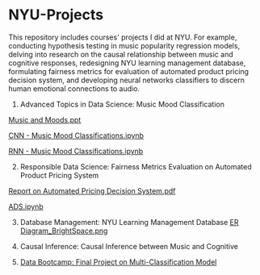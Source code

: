 # NYU-Projects

This repository includes courses' projects I did at NYU. For example, conducting hypothesis testing in music popularity regression models, delving into research on the causal relationship between music and cognitive responses, redesigning NYU learning management database, formulating fairness metrics for evaluation of automated product pricing decision system, and developing neural networks classifiers to discern human emotional connections to audio.


1. Advanced Topics in Data Science: Music Mood Classification

[Music and Moods.ppt](https://docs.google.com/presentation/d/1YngXLUOz2TqRwVdibbQ0SSrgAEiSyTbm-nzy09watbc/edit?usp=sharing)

[CNN - Music Mood Classifications.ipynb](https://colab.research.google.com/drive/1Dh75RNhq0fLjnCVOTd0DWeL_QA0vZrdW?usp=sharing)

[RNN - Music Mood Classifications.ipynb](https://colab.research.google.com/drive/1CDCpPFWViVC8gpLcMQwS80rrakTtk84r?usp=sharing)

2. Responsible Data Science: Fairness Metrics Evaluation on Automated Product Pricing System  

[Report on Automated Pricing Decision System.pdf](https://docs.google.com/document/d/1vjU9kkfutRWNvrZx3nVNE76wxrz_VEWoDVC8i0bKn8c/edit?usp=sharing)

[ADS.ipynb](https://colab.research.google.com/drive/1rw_6DMpZIzXtxM0606KhlOHHapSX-Qsd?usp=sharing)


3. Database Management: NYU Learning Management Database
[ER Diagram_BrightSpace.png]([https://colab.research.google.com/drive/1rw_6DMpZIzXtxM0606KhlOHHapSX-Qsd?usp=sharing](https://drive.google.com/file/d/1bIDBLS-K97-wGU_ElgzZkpUu29xFQsBd/view?usp=sharing))

 
5. Causal Inference: Causal Inference between Music and Cognitive

   
6. [Data Bootcamp: Final Project on Multi-Classification Model](https://colab.research.google.com/drive/1vfu94dwYVrCL7L3t-ZWCZeqTffwOTf8J?usp=sharing)



